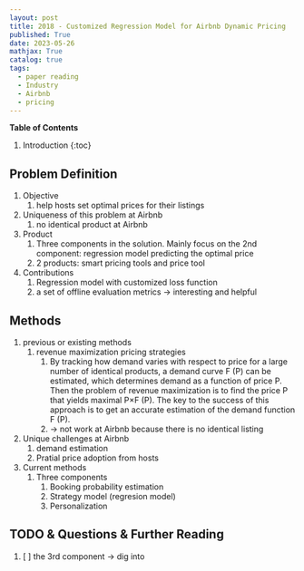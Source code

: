 ```yaml
---
layout: post
title: 2018 - Customized Regression Model for Airbnb Dynamic Pricing
published: True
date: 2023-05-26
mathjax: True
catalog: true
tags:
  - paper reading
  - Industry
  - Airbnb
  - pricing
---
```


**Table of Contents**
1. Introduction
{:toc}
		
## Problem Definition

1. Objective
    1. help hosts set optimal prices for their listings
2. Uniqueness of this problem at Airbnb
    1. no identical product at Airbnb
3. Product
    1. Three components in the solution. Mainly focus on the 2nd component: regression model predicting the optimal price 
    2. 2 products: smart pricing tools and price tool
3. Contributions
    1. Regression model with customized loss function
    2. a set of offline evaluation metrics -> interesting and helpful

## Methods

1. previous or existing methods
    1. revenue maximization pricing strategies
        1. By tracking how demand varies with respect to price for a large number of identical products, a demand curve F (P) can be
estimated, which determines demand as a function of price P. Then
the problem of revenue maximization is to find the price P that
yields maximal P×F (P). The key to the success of this approach is to
get an accurate estimation of the demand function F (P).
        1. -> not work at Airbnb because there is no identical listing
2. Unique challenges at Airbnb
    1. demand estimation
    2. Pratial price adoption from hosts
2. Current methods
    1. Three components
        1. Booking probability estimation
        2. Strategy model (regresion model)
        3. Personalization 


## TODO & Questions & Further Reading

1. [ ] the 3rd component -> dig into

